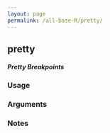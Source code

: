 ```yaml
---
layout: page
permalink: /all-base-R/pretty/
---
```


## __pretty__

#### _Pretty Breakpoints_

### Usage

### Arguments

### Notes
